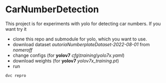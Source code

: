 # CarNumberDetection

This project is for experiments with yolo for detecting car numbers. 
If you want try it 
* clone this repo and submodule for yolo, which you want to use.
* download dataset *autoriaNumberplateDataset-2022-08-01* from *nomeroff*
* change configs (for **yolov7** *cfg\training\yolo7x.yaml*)
* download weights (for **yolov7** *yolov7x_training.pt*)
* run
```
dvc repro
```
